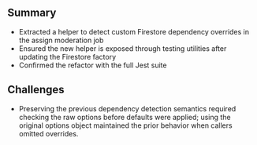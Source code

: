 ## Summary
- Extracted a helper to detect custom Firestore dependency overrides in the assign moderation job
- Ensured the new helper is exposed through testing utilities after updating the Firestore factory
- Confirmed the refactor with the full Jest suite

## Challenges
- Preserving the previous dependency detection semantics required checking the raw options before defaults were applied; using the original options object maintained the prior behavior when callers omitted overrides.
